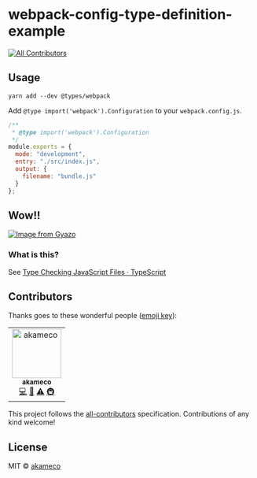 # webpack-config-type-definition-example
[![All Contributors](https://img.shields.io/badge/all_contributors-1-orange.svg?style=flat-square)](#contributors)

## Usage

```
yarn add --dev @types/webpack
```

Add `@type import('webpack').Configuration` to your `webpack.config.js`.

```js
/**
 * @type import('webpack').Configuration
 */
module.exports = {
  mode: "development",
  entry: "./src/index.js",
  output: {
    filename: "bundle.js"
  }
};
```

## Wow!!

[![Image from Gyazo](https://i.gyazo.com/a89693c9ae68dfd3d6f4a889b970b910.gif)](https://gyazo.com/a89693c9ae68dfd3d6f4a889b970b910)

### What is this?

See [Type Checking JavaScript Files · TypeScript](https://www.typescriptlang.org/docs/handbook/type-checking-javascript-files.html#import-types)


## Contributors

Thanks goes to these wonderful people ([emoji key](https://github.com/kentcdodds/all-contributors#emoji-key)):

<!-- ALL-CONTRIBUTORS-LIST:START - Do not remove or modify this section -->
<!-- prettier-ignore -->
<table><tr><td align="center"><a href="http://akameco.github.io"><img src="https://avatars2.githubusercontent.com/u/4002137?v=4" width="100px;" alt="akameco"/><br /><sub><b>akameco</b></sub></a><br /><a href="https://github.com/akameco/eslint-checker/commits?author=akameco" title="Code">💻</a> <a href="https://github.com/akameco/eslint-checker/commits?author=akameco" title="Documentation">📖</a> <a href="https://github.com/akameco/eslint-checker/commits?author=akameco" title="Tests">⚠️</a> <a href="#infra-akameco" title="Infrastructure (Hosting, Build-Tools, etc)">🚇</a></td></tr></table>

<!-- ALL-CONTRIBUTORS-LIST:END -->

This project follows the [all-contributors](https://github.com/kentcdodds/all-contributors) specification. Contributions of any kind welcome!

## License

MIT © [akameco](http://akameco.github.io)
